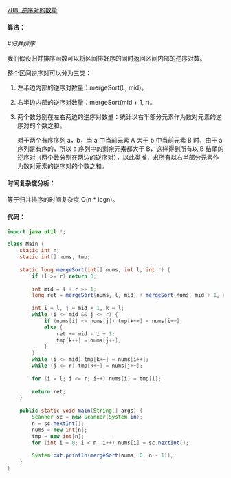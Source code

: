 [788. 逆序对的数量](https://www.acwing.com/problem/content/790/)

#### 算法：

*#归并排序*

我们假设归并排序函数可以将区间排好序的同时返回区间内部的逆序对数。

整个区间逆序对可以分为三类：

1. 左半边内部的逆序对数量：mergeSort(L, mid)。
2. 右半边内部的逆序对数量：mergeSort(mid + 1, r)。
3. 两个数分别在左右两边的逆序对数量：统计以右半部分元素作为数对元素的逆序对的个数之和。

   对于两个有序序列 a，b，当 a 中当前元素 A 大于 b 中当前元素 B 时，由于 a 序列是有序的，所以 a 序列中的剩余元素都大于 B，这样得到所有以 B 结尾的逆序对（两个数分别在两边的逆序对），以此类推，求所有以右半部分元素作为数对元素的逆序对的个数之和。

#### 时间复杂度分析：

等于归并排序的时间复杂度 O(n * logn)。

#### 代码：

```java
import java.util.*;

class Main {
    static int n;
    static int[] nums, tmp;
    
    static long mergeSort(int[] nums, int l, int r) {
        if (l >= r) return 0;
        
        int mid = l + r >> 1;
        long ret = mergeSort(nums, l, mid) + mergeSort(nums, mid + 1, r);
        
        int i = l, j = mid + 1, k = l;
        while (i <= mid && j <= r) {
            if (nums[i] <= nums[j]) tmp[k++] = nums[i++];
            else {
                ret += mid - i + 1;
                tmp[k++] = nums[j++];
            }
        }
        while (i <= mid) tmp[k++] = nums[i++];
        while (j <= r) tmp[k++] = nums[j++];
        
        for (i = l; i <= r; i++) nums[i] = tmp[i];
        
        return ret;
    }
    
    public static void main(String[] args) {
        Scanner sc = new Scanner(System.in);
        n = sc.nextInt();
        nums = new int[n];
        tmp = new int[n];
        for (int i = 0; i < n; i++) nums[i] = sc.nextInt();
        
        System.out.println(mergeSort(nums, 0, n - 1));
    }
}
```

